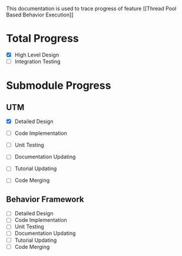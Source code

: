 This documentation is used to trace progress of feature [[Thread Pool Based Behavior Execution]]

# Total Progress

- [x] High Level Design
- [ ] Integration Testing

# Submodule Progress
## UTM
- [x] Detailed Design
- [ ] Code Implementation
- [ ] Unit Testing
- [ ] Documentation Updating
- [ ] Tutorial Updating
- [ ] Code Merging


## Behavior Framework
- [ ] Detailed Design
- [ ] Code Implementation
- [ ] Unit Testing
- [ ] Documentation Updating
- [ ] Tutorial Updating
- [ ] Code Merging